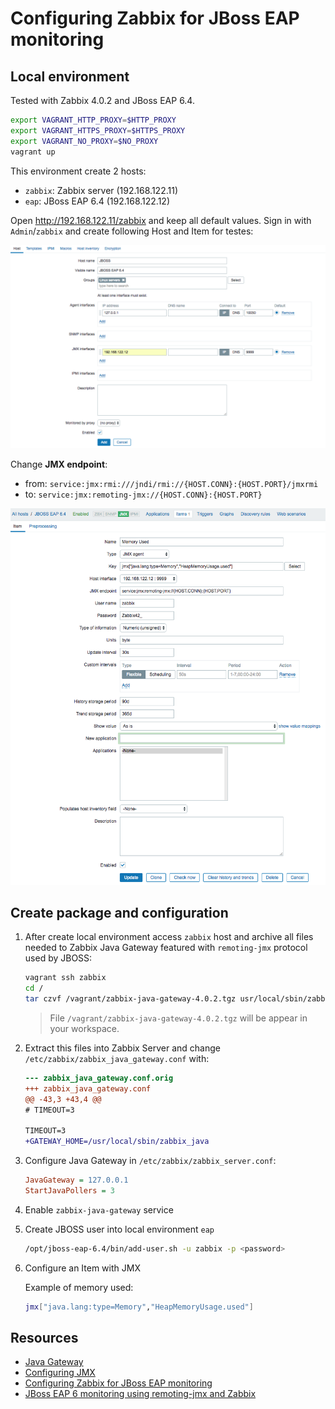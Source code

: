 # Configuring Zabbix for JBoss EAP monitoring

## Local environment

Tested with Zabbix 4.0.2 and JBoss EAP 6.4.

```bash
export VAGRANT_HTTP_PROXY=$HTTP_PROXY
export VAGRANT_HTTPS_PROXY=$HTTPS_PROXY
export VAGRANT_NO_PROXY=$NO_PROXY
vagrant up
```

This environment create 2 hosts:

- `zabbix`: Zabbix server (192.168.122.11)
- `eap`: JBoss EAP 6.4 (192.168.122.12)

Open <http://192.168.122.11/zabbix> and keep all default values. Sign in with `Admin`/`zabbix` and create following Host and Item for testes:

![Host](doc/host.png)

Change **JMX endpoint**:

- from: `service:jmx:rmi:///jndi/rmi://{HOST.CONN}:{HOST.PORT}/jmxrmi`
- to: `service:jmx:remoting-jmx://{HOST.CONN}:{HOST.PORT}`

![Item](doc/item.png)

## Create package and configuration

1. After create local environment access `zabbix` host and archive all files needed to Zabbix Java Gateway featured with `remoting-jmx` protocol used by JBOSS:

    ```bash
    vagrant ssh zabbix
    cd /
    tar czvf /vagrant/zabbix-java-gateway-4.0.2.tgz usr/local/sbin/zabbix_java/
    ```

    > File `/vagrant/zabbix-java-gateway-4.0.2.tgz` will be appear in your workspace.

2. Extract this files into Zabbix Server and change `/etc/zabbix/zabbix_java_gateway.conf` with:

    ```diff
    --- zabbix_java_gateway.conf.orig
    +++ zabbix_java_gateway.conf
    @@ -43,3 +43,4 @@
    # TIMEOUT=3

    TIMEOUT=3
    +GATEWAY_HOME=/usr/local/sbin/zabbix_java
    ```

3. Configure Java Gateway in ``/etc/zabbix/zabbix_server.conf``:

    ```ini
    JavaGateway = 127.0.0.1
    StartJavaPollers = 3
    ```

4. Enable ``zabbix-java-gateway`` service

5. Create JBOSS user into local environment `eap`

    ```bash
    /opt/jboss-eap-6.4/bin/add-user.sh -u zabbix -p <password>
    ```

6. Configure an Item with JMX

    Example of memory used:

    ```bash
    jmx["java.lang:type=Memory","HeapMemoryUsage.used"]
    ```

## Resources

- [Java Gateway](https://www.zabbix.com/documentation/3.2/manual/concepts/java)
- [Configuring JMX](https://www.zabbix.org/wiki/ConfigureJMX)
- [Configuring Zabbix for JBoss EAP monitoring](https://github.com/puzzle/zabbix-jboss-eap)
- [JBoss EAP 6 monitoring using remoting-jmx and Zabbix](https://www.denniskanbier.nl/blog/monitoring/jboss-eap-6-monitoring-using-remoting-jmx-and-zabbix/)